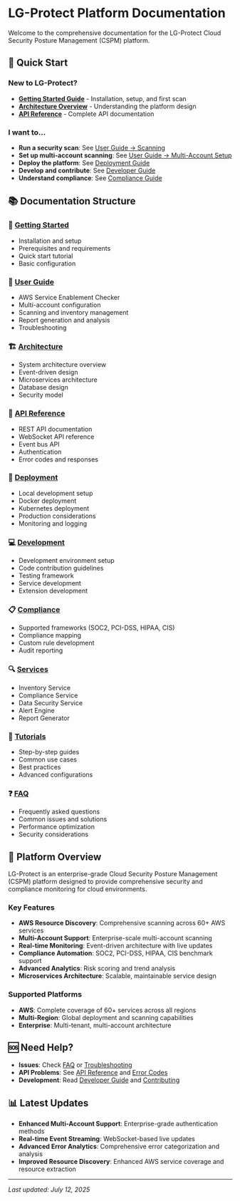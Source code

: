 # LG-Protect Platform Documentation

Welcome to the comprehensive documentation for the LG-Protect Cloud Security Posture Management (CSPM) platform.

## 🚀 Quick Start

### New to LG-Protect?
- [**Getting Started Guide**](getting-started/README.md) - Installation, setup, and first scan
- [**Architecture Overview**](architecture/README.md) - Understanding the platform design
- [**API Reference**](api/README.md) - Complete API documentation

### I want to...
- **Run a security scan**: See [User Guide → Scanning](user-guide/scanning.md)
- **Set up multi-account scanning**: See [User Guide → Multi-Account Setup](user-guide/multi-account-setup.md)
- **Deploy the platform**: See [Deployment Guide](deployment/README.md)
- **Develop and contribute**: See [Developer Guide](development/README.md)
- **Understand compliance**: See [Compliance Guide](compliance/README.md)

## 📚 Documentation Structure

### 🏁 [Getting Started](getting-started/)
- Installation and setup
- Prerequisites and requirements
- Quick start tutorial
- Basic configuration

### 👤 [User Guide](user-guide/)
- AWS Service Enablement Checker
- Multi-account configuration
- Scanning and inventory management
- Report generation and analysis
- Troubleshooting

### 🏗️ [Architecture](architecture/)
- System architecture overview
- Event-driven design
- Microservices architecture
- Database design
- Security model

### 🔧 [API Reference](api/)
- REST API documentation
- WebSocket API reference
- Event bus API
- Authentication
- Error codes and responses

### 🚀 [Deployment](deployment/)
- Local development setup
- Docker deployment
- Kubernetes deployment
- Production considerations
- Monitoring and logging

### 💻 [Development](development/)
- Development environment setup
- Code contribution guidelines
- Testing framework
- Service development
- Extension development

### 📋 [Compliance](compliance/)
- Supported frameworks (SOC2, PCI-DSS, HIPAA, CIS)
- Compliance mapping
- Custom rule development
- Audit reporting

### 🔍 [Services](services/)
- Inventory Service
- Compliance Service
- Data Security Service
- Alert Engine
- Report Generator

### 📖 [Tutorials](tutorials/)
- Step-by-step guides
- Common use cases
- Best practices
- Advanced configurations

### ❓ [FAQ](faq/)
- Frequently asked questions
- Common issues and solutions
- Performance optimization
- Security considerations

## 🎯 Platform Overview

LG-Protect is an enterprise-grade Cloud Security Posture Management (CSPM) platform designed to provide comprehensive security and compliance monitoring for cloud environments.

### Key Features
- **AWS Resource Discovery**: Comprehensive scanning across 60+ AWS services
- **Multi-Account Support**: Enterprise-scale multi-account scanning
- **Real-time Monitoring**: Event-driven architecture with live updates
- **Compliance Automation**: SOC2, PCI-DSS, HIPAA, CIS benchmark support
- **Advanced Analytics**: Risk scoring and trend analysis
- **Microservices Architecture**: Scalable, maintainable service design

### Supported Platforms
- **AWS**: Complete coverage of 60+ services across all regions
- **Multi-Region**: Global deployment and scanning capabilities
- **Enterprise**: Multi-tenant, multi-account architecture

## 🆘 Need Help?

- **Issues**: Check [FAQ](faq/) or [Troubleshooting](user-guide/troubleshooting.md)
- **API Problems**: See [API Reference](api/) and [Error Codes](api/error-codes.md)
- **Development**: Read [Developer Guide](development/) and [Contributing](development/contributing.md)

## 📊 Latest Updates

- **Enhanced Multi-Account Support**: Enterprise-grade authentication methods
- **Real-time Event Streaming**: WebSocket-based live updates
- **Advanced Error Analytics**: Comprehensive error categorization and analysis
- **Improved Resource Discovery**: Enhanced AWS service coverage and resource extraction

---

*Last updated: July 12, 2025*